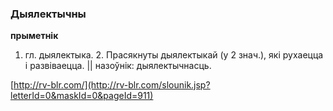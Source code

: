 ### Дыялектычны
**прыметнік**

1. гл. дыялектыка. 2. Прасякнуты дыялектыкай (у 2 знач.), які рухаецца і развіваецца. || назоўнік: дыялектычнасць.

<a rel="author">[http://rv-blr.com/](http://rv-blr.com/slounik.jsp?letterId=0&maskId=0&pageId=911)</a>
